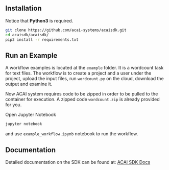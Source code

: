 ## Installation

Notice that **Python3** is required.
```bash
git clone https://github.com/acai-systems/acaisdk.git
cd acaisdk/acaisdk/
pip3 install -r requirements.txt
```

## Run an Example
A workflow examples is located at the `example` folder.
It is a wordcount task for text files. 
The workflow is to create a project and a user under
the project, upload the input files, run `wordcount.py`
on the cloud, download the output and examine it.
  
Now ACAI system requires code to be zipped in order
to be pulled to the container for execution. A zipped
code `wordcount.zip` is already provided for you.

Open Jupyter Notebook

```bash
jupyter notebook
``` 

and use `example_workflow.ipynb` notebook to run the 
workflow.


## Documentation

Detailed documentation on the SDK can be found at:
[ACAI SDK Docs](https://acai-systems.github.io/acaisdk/)
